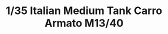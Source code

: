 ---
layout: product
title: "1/35 Italian Medium Tank Carro Armato M13/40 "
price: "5500" 
desc: "Maketa"
img_path: "/assets/img/TAM35296.webp"
brand: "Tamiya"
available: false
special_offer: false
new: false
soon: false
cat: "010000"
subcat: "010300"
subsubcat: "0N/A"
sifra: "TAM35296"
popular: false
spec: false
---